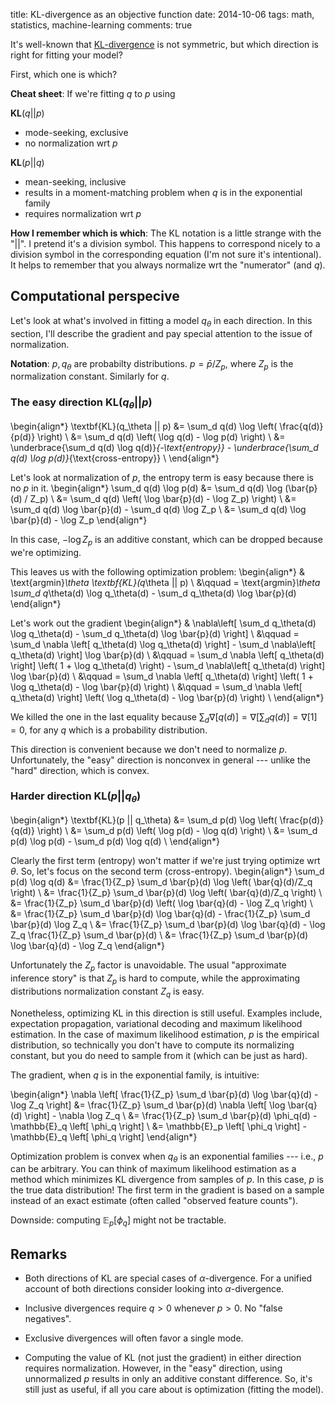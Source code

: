 title: KL-divergence as an objective function
date: 2014-10-06
tags: math, statistics, machine-learning
comments: true

It's well-known that
[KL-divergence](http://en.wikipedia.org/wiki/Kullback%E2%80%93Leibler_divergence)
is not symmetric, but which direction is right for fitting your model?

First, which one is which?

**Cheat sheet**: If we're fitting $q$ to $p$ using

$\textbf{KL}(q || p)$
  - mode-seeking, exclusive
  - no normalization wrt $p$

$\textbf{KL}(p || q)$
  - mean-seeking, inclusive
  - results in a moment-matching problem when $q$ is in the exponential family
  - requires normalization wrt $p$ 

**How I remember which is which**: The KL notation is a little strange with the
"$||$". I pretend it's a division symbol. This happens to correspond nicely to a
division symbol in the corresponding equation (I'm not sure it's
intentional). It helps to remember that you always normalize wrt the "numerator"
(and $q$).


## Computational perspecive

Let's look at what's involved in fitting a model $q_\theta$ in each
direction. In this section, I'll describe the gradient and pay special attention
to the issue of normalization.

**Notation**: $p,q_\theta$ are probabilty distributions. $p = \bar{p} / Z_p$,
where $Z_p$ is the normalization constant. Similarly for $q$.

### The easy direction $\textbf{KL}(q_\theta || p)$

\begin{align*}
\textbf{KL}(q_\theta || p)
&= \sum_d q(d) \log \left( \frac{q(d)}{p(d)} \right) \\
&= \sum_d q(d) \left( \log q(d) - \log p(d) \right) \\
&= \underbrace{\sum_d q(d) \log q(d)}_{-\text{entropy}} - \underbrace{\sum_d q(d) \log p(d)}_{\text{cross-entropy}} \\
\end{align*}

Let's look at normalization of $p$, the entropy term is easy because there is no $p$ in it.
\begin{align*}
\sum_d q(d) \log p(d)
&= \sum_d q(d) \log (\bar{p}(d) / Z_p) \\
&= \sum_d q(d) \left( \log \bar{p}(d) - \log Z_p) \right) \\
&= \sum_d q(d) \log \bar{p}(d) - \sum_d q(d) \log Z_p \\
&= \sum_d q(d) \log \bar{p}(d) - \log Z_p
\end{align*}

In this case, $-\log Z_p$ is an additive constant, which can be dropped because
we're optimizing.

This leaves us with the following optimization problem:
\begin{align*}
& \text{argmin}_\theta \textbf{KL}(q_\theta || p) \\
&\qquad = \text{argmin}_\theta \sum_d q_\theta(d) \log q_\theta(d) - \sum_d q_\theta(d) \log \bar{p}(d)
\end{align*}

Let's work out the gradient
\begin{align*}
& \nabla\left[ \sum_d q_\theta(d) \log q_\theta(d) - \sum_d q_\theta(d) \log \bar{p}(d) \right] \\
&\qquad = \sum_d \nabla \left[ q_\theta(d) \log q_\theta(d) \right] - \sum_d \nabla\left[ q_\theta(d) \right] \log \bar{p}(d) \\
&\qquad = \sum_d \nabla \left[ q_\theta(d) \right] \left( 1 + \log q_\theta(d) \right) - \sum_d \nabla\left[ q_\theta(d) \right] \log \bar{p}(d) \\
&\qquad = \sum_d \nabla \left[ q_\theta(d) \right] \left( 1 + \log q_\theta(d) - \log \bar{p}(d) \right) \\
&\qquad = \sum_d \nabla \left[ q_\theta(d) \right] \left( \log q_\theta(d) - \log \bar{p}(d) \right) \\
\end{align*}

We killed the one in the last equality because $\sum_d \nabla
\left[ q(d) \right] = \nabla \left[ \sum_d q(d) \right] = \nabla
\left[ 1 \right] = 0$, for any $q$ which is a probability distribution.

This direction is convenient because we don't need to normalize
$p$. Unfortunately, the "easy" direction is nonconvex in general --- unlike the
"hard" direction, which is convex.

### Harder direction $\textbf{KL}(p || q_\theta)$

\begin{align*}
\textbf{KL}(p || q_\theta)
&= \sum_d p(d) \log \left( \frac{p(d)}{q(d)} \right) \\
&= \sum_d p(d) \left( \log p(d) - \log q(d) \right) \\
&= \sum_d p(d) \log p(d) - \sum_d p(d) \log q(d) \\
\end{align*}

Clearly the first term (entropy) won't matter if we're just trying optimize wrt
$\theta$. So, let's focus on the second term (cross-entropy).
\begin{align*}
\sum_d p(d) \log q(d)
&= \frac{1}{Z_p} \sum_d \bar{p}(d) \log \left( \bar{q}(d)/Z_q \right) \\
&= \frac{1}{Z_p} \sum_d \bar{p}(d) \log \left( \bar{q}(d)/Z_q \right) \\
&= \frac{1}{Z_p} \sum_d \bar{p}(d) \left( \log \bar{q}(d) - \log Z_q \right) \\
&= \frac{1}{Z_p} \sum_d \bar{p}(d) \log \bar{q}(d) - \frac{1}{Z_p} \sum_d \bar{p}(d) \log Z_q \\
&= \frac{1}{Z_p} \sum_d \bar{p}(d) \log \bar{q}(d) - \log Z_q \frac{1}{Z_p} \sum_d \bar{p}(d) \\
&= \frac{1}{Z_p} \sum_d \bar{p}(d) \log \bar{q}(d) - \log Z_q
\end{align*}

Unfortunately the $Z_p$ factor is unavoidable. The usual "approximate inference
story" is that $Z_p$ is hard to compute, while the approximating distributions
normalization constant $Z_q$ is easy.

Nonetheless, optimizing KL in this direction is still useful. Examples include,
expectation propagation, variational decoding and maximum likelihood
estimation. In the case of maximum likelihood estimation, $p$ is the empirical
distribution, so technically you don't have to compute its normalizing constant,
but you do need to sample from it (which can be just as hard).

The gradient, when $q$ is in the exponential family, is intuitive:

\begin{align*}
\nabla \left[ \frac{1}{Z_p} \sum_d \bar{p}(d) \log \bar{q}(d) - \log Z_q \right]
&= \frac{1}{Z_p} \sum_d \bar{p}(d) \nabla \left[ \log \bar{q}(d) \right] - \nabla \log Z_q \\
&= \frac{1}{Z_p} \sum_d \bar{p}(d) \phi_q(d) - \mathbb{E}_q \left[ \phi_q \right] \\
&= \mathbb{E}_p \left[ \phi_q \right] - \mathbb{E}_q \left[ \phi_q \right]
\end{align*}

Optimization problem is convex when $q_\theta$ is an exponential families ---
i.e., $p$ can be arbitrary. You can think of maximum likelihood estimation as a
method which minimizes KL divergence from samples of $p$. In this case, $p$ is
the true data distribution! The first term in the gradient is based on a sample
instead of an exact estimate (often called "observed feature counts").

Downside: computing $\mathbb{E}_p \left[ \phi_q \right]$ might not be tractable.


## Remarks

- Both directions of KL are special cases of $\alpha$-divergence. For a unified
  account of both directions consider looking into $\alpha$-divergence.

- Inclusive divergences require $q > 0$ whenever $p > 0$. No "false negatives".

- Exclusive divergences will often favor a single mode.

- Computing the value of KL (not just the gradient) in either direction requires
  normalization. However, in the "easy" direction, using unnormalized $p$
  results in only an additive constant difference. So, it's still just as
  useful, if all you care about is optimization (fitting the model).
